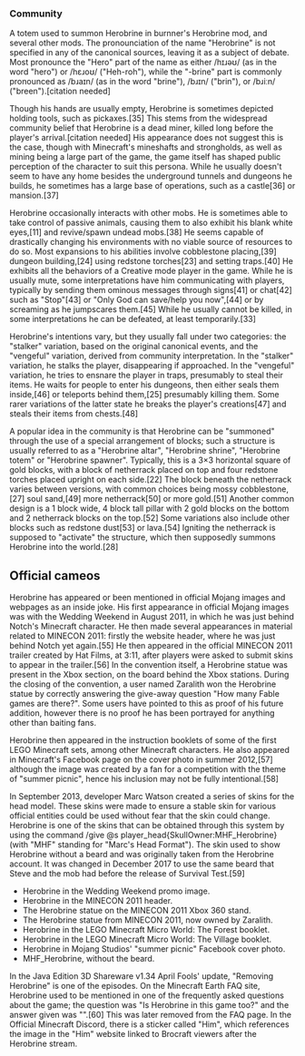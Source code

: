 ### Community
A totem used to summon Herobrine in burnner's Herobrine mod, and several other mods.
The pronounciation of the name "Herobrine" is not specified in any of the canonical sources, leaving it as a subject of debate. Most pronounce the "Hero" part of the name as either /hɪɹəʊ/ (as in the word "hero") or /hɛɹoʊ/ ("Heh-roh"), while the "-brine" part is commonly pronounced as /bɹaɪn/ (as in the word "brine"), /bɹɪn/ ("brin"), or /bɹiːn/ ("breen").[citation needed]

Though his hands are usually empty, Herobrine is sometimes depicted holding tools, such as pickaxes.[35] This stems from the widespread community belief that Herobrine is a dead miner, killed long before the player's arrival.[citation needed] His appearance does not suggest this is the case, though with Minecraft's mineshafts and strongholds, as well as mining being a large part of the game, the game itself has shaped public perception of the character to suit this persona. While he usually doesn't seem to have any home besides the underground tunnels and dungeons he builds, he sometimes has a large base of operations, such as a castle[36] or mansion.[37]

Herobrine occasionally interacts with other mobs. He is sometimes able to take control of passive animals, causing them to also exhibit his blank white eyes,[11] and revive/spawn undead mobs.[38] He seems capable of drastically changing his environments with no viable source of resources to do so. Most expansions to his abilities involve cobblestone placing,[39] dungeon building,[24] using redstone torches[23] and setting traps.[40] He exhibits all the behaviors of a Creative mode player in the game. While he is usually mute, some interpretations have him communicating with players, typically by sending them ominous messages through signs[41] or chat[42] such as "Stop"[43] or "Only God can save/help you now",[44] or by screaming as he jumpscares them.[45] While he usually cannot be killed, in some interpretations he can be defeated, at least temporarily.[33]

Herobrine's intentions vary, but they usually fall under two categories: the "stalker" variation, based on the original canonical events, and the "vengeful" variation, derived from community interpretation. In the "stalker" variation, he stalks the player, disappearing if approached. In the "vengeful" variation, he tries to ensnare the player in traps, presumably to steal their items. He waits for people to enter his dungeons, then either seals them inside,[46] or teleports behind them,[25] presumably killing them. Some rarer variations of the latter state he breaks the player's creations[47] and steals their items from chests.[48]

A popular idea in the community is that Herobrine can be "summoned" through the use of a special arrangement of blocks; such a structure is usually referred to as a "Herobrine altar", "Herobrine shrine", "Herobrine totem" or "Herobrine spawner". Typically, this is a 3×3 horizontal square of gold blocks, with a block of netherrack placed on top and four redstone torches placed upright on each side.[22] The block beneath the netherrack varies between versions, with common choices being mossy cobblestone,[27] soul sand,[49] more netherrack[50] or more gold.[51] Another common design is a 1 block wide, 4 block tall pillar with 2 gold blocks on the bottom and 2 netherrack blocks on the top.[52] Some variations also include other blocks such as redstone dust[53] or lava.[54] Igniting the netherrack is supposed to "activate" the structure, which then supposedly summons Herobrine into the world.[28]

## Official cameos
Herobrine has appeared or been mentioned in official Mojang images and webpages as an inside joke. His first appearance in official Mojang images was with the Wedding Weekend in August 2011, in which he was just behind Notch's Minecraft character. He then made several appearances in material related to MINECON 2011: firstly the website header, where he was just behind Notch yet again.[55] He then appeared in the official MINECON 2011 trailer created by Hat Films, at 3:11, after players were asked to submit skins to appear in the trailer.[56] In the convention itself, a Herobrine statue was present in the Xbox section, on the board behind the Xbox stations. During the closing of the convention, a user named Zaralith won the Herobrine statue by correctly answering the give-away question "How many Fable games are there?". Some users have pointed to this as proof of his future addition, however there is no proof he has been portrayed for anything other than baiting fans.

Herobrine then appeared in the instruction booklets of some of the first LEGO Minecraft sets, among other Minecraft characters. He also appeared in Minecraft's Facebook page on the cover photo in summer 2012,[57] although the image was created by a fan for a competition with the theme of "summer picnic", hence his inclusion may not be fully intentional.[58]

In September 2013, developer Marc Watson created a series of skins for the head model. These skins were made to ensure a stable skin for various official entities could be used without fear that the skin could change. Herobrine is one of the skins that can be obtained through this system by using the command /give @s player_head{SkullOwner:MHF_Herobrine} (with "MHF" standing for "Marc's Head Format"). The skin used to show Herobrine without a beard and was originally taken from the Herobrine account. It was changed in December 2017 to use the same beard that Steve and the mob had before the release of Survival Test.[59]

- Herobrine in the Wedding Weekend promo image.
- Herobrine in the MINECON 2011 header.
- The Herobrine statue on the MINECON 2011 Xbox 360 stand.
- The Herobrine statue from MINECON 2011, now owned by Zaralith.
- Herobrine in the LEGO Minecraft Micro World: The Forest booklet.
- Herobrine in the LEGO Minecraft Micro World: The Village booklet.
- Herobrine in Mojang Studios' "summer picnic" Facebook cover photo.
- MHF_Herobrine, without the beard.

In the Java Edition 3D Shareware v1.34 April Fools' update, "Removing Herobrine" is one of the episodes. On the Minecraft Earth FAQ site, Herobrine used to be mentioned in one of the frequently asked questions about the game; the question was "Is Herobrine in this game too?" and the answer given was "<REDACTED>".[60] This was later removed from the FAQ page. In the Official Minecraft Discord, there is a sticker called "Him", which references the image in the "Him" website linked to Brocraft viewers after the Herobrine stream.

